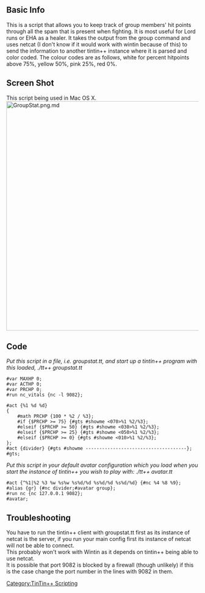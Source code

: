 ## Basic Info

This is a script that allows you to keep track of group members' hit
points through all the spam that is present when fighting. It is most
useful for Lord runs or EHA as a healer. It takes the output from the
group command and uses netcat (I don't know if it would work with wintin
because of this) to send the information to another tintin++ instance
where it is parsed and color coded. The colour codes are as follows,
white for percent hitpoints above 75%, yellow 50%, pink 25%, red 0%.

## Screen Shot

This script being used in Mac OS X.  
<img src="GroupStat.png.md" title="GroupStat.png.md" width="600"
alt="GroupStat.png.md" />  
  
  
  
  
  
  
  
  
  
  
  
  
  
  
  
  
  
  
  
  
  
  
  
  

## Code

*Put this script in a file, i.e. groupstat.tt, and start up a tintin++
program with this loaded, ./tt++ groupstat.tt*

    #var MAXHP 0;
    #var ACTHP 0;
    #var PRCHP 0;
    #run nc_vitals {nc -l 9082};

    #act {%1 %d %d}
    {
        #math PRCHP {100 * %2 / %3};
        #if {$PRCHP >= 75} {#gts #showme <070>%1 %2/%3};
        #elseif {$PRCHP >= 50} {#gts #showme <030>%1 %2/%3};
        #elseif {$PRCHP >= 25} {#gts #showme <050>%1 %2/%3};
        #elseif {$PRCHP >= 0} {#gts #showme <010>%1 %2/%3};
    };
    #act {divider} {#gts #showme -------------------------------------};
    #gts;

*Put this script in your default avatar configuration which you load
when you start the instance of tintin++ you wish to play with: ./tt++
avatar.tt*

    #act {^%1|%2 %3 %w %s%w %s%d/%d %s%d/%d %s%d/%d} {#nc %4 %8 %9}; 
    #alias {gr} {#nc divider;#avatar group};
    #run nc {nc 127.0.0.1 9082};
    #avatar;

## Troubleshooting

You have to run the tintin++ client with groupstat.tt first as its
instance of netcat is the server, if you run your main config first its
instance of netcat will not be able to connect.  
This probably won't work with Wintin as it depends on tintin++ being
able to use netcat.  
It is possible that port 9082 is blocked by a firewall (though unlikely)
if this is the case change the port number in the lines with 9082 in
them.  

[Category:TinTin++ Scripting](Category:TinTin++_Scripting "wikilink")
